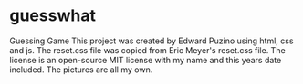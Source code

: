 # guesswhat
Guessing Game
This project was created by Edward Puzino using html, css and js.
The reset.css file was copied from Eric Meyer's reset.css file.
The license is an open-source MIT license with my name and this years date included.
The pictures are all my own.
